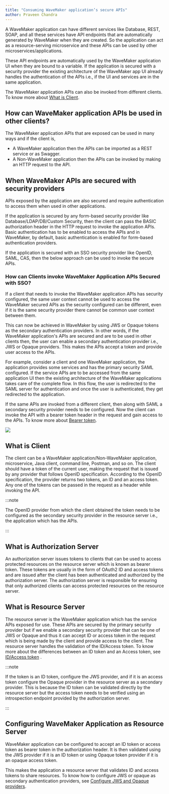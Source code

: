 ```yaml
---
title: "Consuming WaveMaker application’s secure APIs"
author: Praveen Chandra
---
```


A WaveMaker application can have different services like Database, REST, SOAP, and all these services have API endpoints that are automatically generated by WaveMaker when they are created. So the application can act as a resource-serving microservice and these APIs can be used by other microservices/applications.

These API endpoints are automatically used by the WaveMaker application UI when they are bound to a variable. If the application is secured with a security provider the existing architecture of the WaveMaker app UI already handles the authentication of the APIs i.e., if the UI and services are in the same application.

The WaveMaker application APIs can also be invoked from different clients. To know more about [What is Client](#what-is-client).

<!-- truncate -->

## How can WaveMaker application APIs be used in other clients?

The WaveMaker application APIs that are exposed can be used in many ways and if the client is,

- A WaveMaker application then the APIs can be imported as a REST service or as Swagger.
- A Non-WaveMaker application then the APIs can be invoked by making an HTTP request to the API.

## When WaveMaker APIs are secured with security providers

APIs exposed by the application are also secured and require authentication to access them when used in other applications.  

If the application is secured by any form-based security provider like Database/LDAP/DB/Custom Security, then the client can pass the BASIC authorization header in the HTTP request to invoke the application APIs. Basic authentication has to be enabled to access the APIs and in WaveMaker, by default, basic authentication is enabled for form-based authentication providers.

If the application is secured with an SSO security provider like OpenID, SAML, CAS, then the below approach can be used to invoke the secure APIs.

### How can Clients invoke WaveMaker Application APIs Secured with SSO?

If a client that needs to invoke the WaveMaker application APIs has security configured, the same user context cannot be used to access the WaveMaker secured APIs as the security configured can be different, even if it is the same security provider there cannot be common user context between them.

This can now be achieved in WaveMaker by using JWS or Opaque tokens as the secondary authentication providers. In other words, if the WaveMaker application's APIs are secured and are to be used in other clients then, the user can enable a secondary authentication provider i.e., JWS or Opaque providers. This makes the APIs accept a token and provide user access to the APIs.

For example, consider a client and one WaveMaker application, the application provides some services and has the primary security SAML configured. If the service APIs are to be accessed from the same application UI then the existing architecture of the WaveMaker applications takes care of the complete flow. In this flow, the user is redirected to the SAML server for authentication and once the user is authenticated, they get redirected to the application.

If the same APIs are invoked from a different client, then along with SAML a secondary security provider needs to be configured. Now the client can invoke the API with a bearer token header in the request and gain access to the APIs. To know more about [Bearer token](#what-is-authorization-server).

[![](/learn/assets/client_resourceserver_authorizationserver.png)](/learn/assets/client_resourceserver_authorizationserver.png)


## What is Client

The client can be a WaveMaker application/Non-WaveMaker application, microservice, Java client, command line, Postman, and so on. The client should have a token of the current user, making the request that is issued by any provider that follows OpenID specification. According to the OpenID specification, the provider returns two tokens, an ID and an access token. Any one of the tokens can be passed in the request as a header while invoking the API.

:::note

The OpenID provider from which the client obtained the token needs to be configured as the secondary security provider in the resource server i.e., the application which has the APIs.

:::

## What is Authorization Server

An authorization server issues tokens to clients that can be used to access protected resources on the resource server which is known as bearer token. These tokens are usually in the form of OAuth2 ID and access tokens and are issued after the client has been authenticated and authorized by the authorization server. The authorization server is responsible for ensuring that only authorized clients can access protected resources on the resource server.

## What is Resource Server

The resource server is the WaveMaker application which has the service APIs exposed for use. These APIs are secured by the primary security provider but if we enable a secondary security provider that can be one of JWS or Opaque and thus it can accept ID or access token in the request which is being made by the client and provide access to the client. The resource server handles the validation of the ID/Access token.
To know more about the differences between an ID token and an Access token, see [ID/Access token](https://auth0.com/blog/id-token-access-token-what-is-the-difference/) .

:::note

If the token is an ID token, configure the JWS provider, and if it is an access token configure the Opaque provider in the resource server as a secondary provider. This is because the ID token can be validated directly by the resource server but the access token needs to be verified using an introspection endpoint provided by the authorization server.

:::

## Configuring WaveMaker Application as Resource Server

WaveMaker application can be configured to accept an ID token or access token as bearer token in the authorization header. It is then validated using the JWS provider if it is an ID token or using Opaque token provider if it is an opaque access token. 

This makes the application a resource server that validates ID and access tokens to share resources. To know how to configure JWS or opaque as secondary authentication providers, see [Configure JWS and Opaque providers](learn/how-tos/configuring-jws-and-opaque-security-providers).


